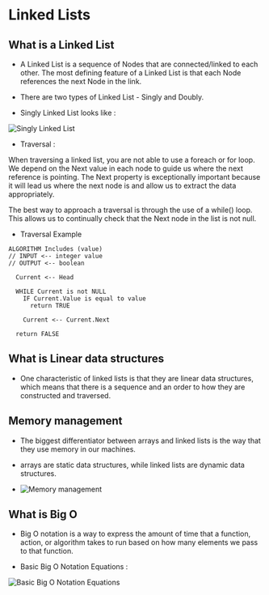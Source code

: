 # Linked Lists

## What is a Linked List

* A Linked List is a sequence of Nodes that are connected/linked to each other. The most defining feature of a Linked List is that each Node references the next Node in the link.

* There are two types of Linked List - Singly and Doubly.

* Singly Linked List looks like :

![Singly Linked List](https://codefellows.github.io/common_curriculum/data_structures_and_algorithms/Code_401/class-05/resources/images/LinkedList1.PNG)

* Traversal :

When traversing a linked list, you are not able to use a foreach or for loop. We depend on the Next value in each node to guide us where the next reference is pointing. The Next property is exceptionally important because it will lead us where the next node is and allow us to extract the data appropriately.

The best way to approach a traversal is through the use of a while() loop. This allows us to continually check that the Next node in the list is not null.

* Traversal Example

```
ALGORITHM Includes (value)
// INPUT <-- integer value
// OUTPUT <-- boolean

  Current <-- Head

  WHILE Current is not NULL
    IF Current.Value is equal to value
      return TRUE

    Current <-- Current.Next

  return FALSE
```

## What is Linear data structures

* One characteristic of linked lists is that they are linear data structures, which means that there is a sequence and an order to how they are constructed and traversed.

## Memory management

* The biggest differentiator between arrays and linked lists is the way that they use memory in our machines.

* arrays are static data structures, while linked lists are dynamic data structures.

* ![Memory management](https://miro.medium.com/max/875/1*G43FVT5xJ1n1QDKVNZUxXQ.jpeg)

## What is Big O

* Big O notation is a way to express the amount of time that a function, action, or algorithm takes to run based on how many elements we pass to that function.

* Basic Big O Notation Equations :

![Basic Big O Notation Equations](https://miro.medium.com/max/625/1*FC0XX0-9Vx7yCS0dTS2Zrw.jpeg)
